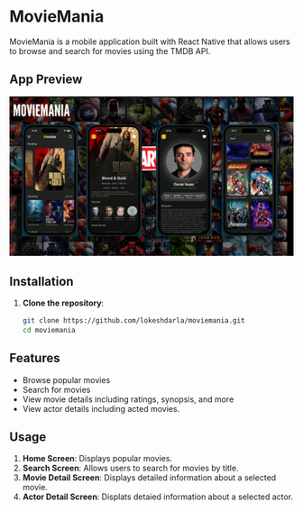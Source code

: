 # MovieMania

MovieMania is a mobile application built with React Native that allows users to browse and search for movies using the TMDB API.

## App Preview

![MovieMania Preview](./images/moviemania.png)


## Installation

1. **Clone the repository**:
   ```bash
   git clone https://github.com/lokeshdarla/moviemania.git
   cd moviemania
   ```

## Features

- Browse popular movies
- Search for movies
- View movie details including ratings, synopsis, and more
- View actor details including acted movies.

## Usage

1. **Home Screen**: Displays popular movies.
2. **Search Screen**: Allows users to search for movies by title.
3. **Movie Detail Screen**: Displays detailed information about a selected movie.
4. **Actor Detail Screen**: Displats detaied information about a selected actor.

